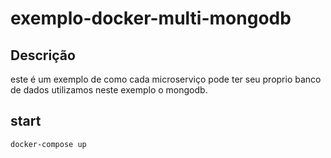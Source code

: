# exemplo-docker-multi-mongodb
## Descrição
este é um exemplo de como cada microserviço pode ter seu proprio banco de dados
utilizamos neste exemplo o mongodb.

## start
    docker-compose up
